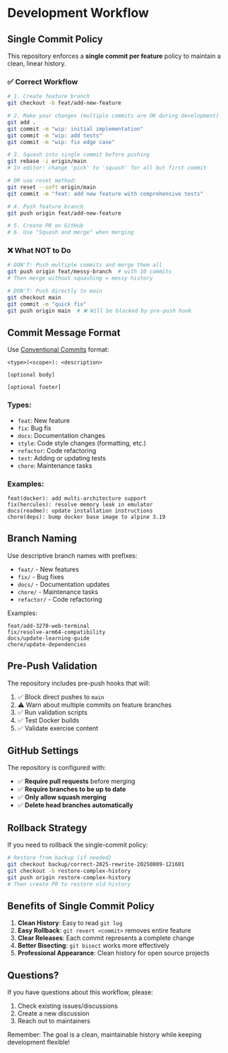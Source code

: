 # Development Workflow

## Single Commit Policy

This repository enforces a **single commit per feature** policy to maintain a clean, linear history.

### ✅ Correct Workflow

```bash
# 1. Create feature branch
git checkout -b feat/add-new-feature

# 2. Make your changes (multiple commits are OK during development)
git add .
git commit -m "wip: initial implementation"
git commit -m "wip: add tests"
git commit -m "wip: fix edge case"

# 3. Squash into single commit before pushing
git rebase -i origin/main
# In editor: change 'pick' to 'squash' for all but first commit

# OR use reset method:
git reset --soft origin/main
git commit -m "feat: add new feature with comprehensive tests"

# 4. Push feature branch
git push origin feat/add-new-feature

# 5. Create PR on GitHub
# 6. Use "Squash and merge" when merging
```

### ❌ What NOT to Do

```bash
# DON'T: Push multiple commits and merge them all
git push origin feat/messy-branch  # with 10 commits
# Then merge without squashing = messy history

# DON'T: Push directly to main
git checkout main
git commit -m "quick fix"
git push origin main  # ❌ Will be blocked by pre-push hook
```

## Commit Message Format

Use [Conventional Commits](https://www.conventionalcommits.org/) format:

```
<type>(<scope>): <description>

[optional body]

[optional footer]
```

### Types:
- `feat`: New feature
- `fix`: Bug fix  
- `docs`: Documentation changes
- `style`: Code style changes (formatting, etc.)
- `refactor`: Code refactoring
- `test`: Adding or updating tests
- `chore`: Maintenance tasks

### Examples:
```
feat(docker): add multi-architecture support
fix(hercules): resolve memory leak in emulator
docs(readme): update installation instructions
chore(deps): bump docker base image to alpine 3.19
```

## Branch Naming

Use descriptive branch names with prefixes:

- `feat/` - New features
- `fix/` - Bug fixes
- `docs/` - Documentation updates
- `chore/` - Maintenance tasks
- `refactor/` - Code refactoring

Examples:
```
feat/add-3270-web-terminal
fix/resolve-arm64-compatibility
docs/update-learning-guide
chore/update-dependencies
```

## Pre-Push Validation

The repository includes pre-push hooks that will:

1. ✅ Block direct pushes to `main`
2. ⚠️  Warn about multiple commits on feature branches
3. ✅ Run validation scripts
4. ✅ Test Docker builds
5. ✅ Validate exercise content

## GitHub Settings

The repository is configured with:

- ✅ **Require pull requests** before merging
- ✅ **Require branches to be up to date**
- ✅ **Only allow squash merging**
- ✅ **Delete head branches automatically**

## Rollback Strategy

If you need to rollback the single-commit policy:

```bash
# Restore from backup (if needed)
git checkout backup/correct-2025-rewrite-20250809-121601
git checkout -b restore-complex-history
git push origin restore-complex-history
# Then create PR to restore old history
```

## Benefits of Single Commit Policy

1. **Clean History**: Easy to read `git log`
2. **Easy Rollback**: `git revert <commit>` removes entire feature
3. **Clear Releases**: Each commit represents a complete change
4. **Better Bisecting**: `git bisect` works more effectively
5. **Professional Appearance**: Clean history for open source projects

## Questions?

If you have questions about this workflow, please:

1. Check existing issues/discussions
2. Create a new discussion
3. Reach out to maintainers

Remember: The goal is a clean, maintainable history while keeping development flexible!
